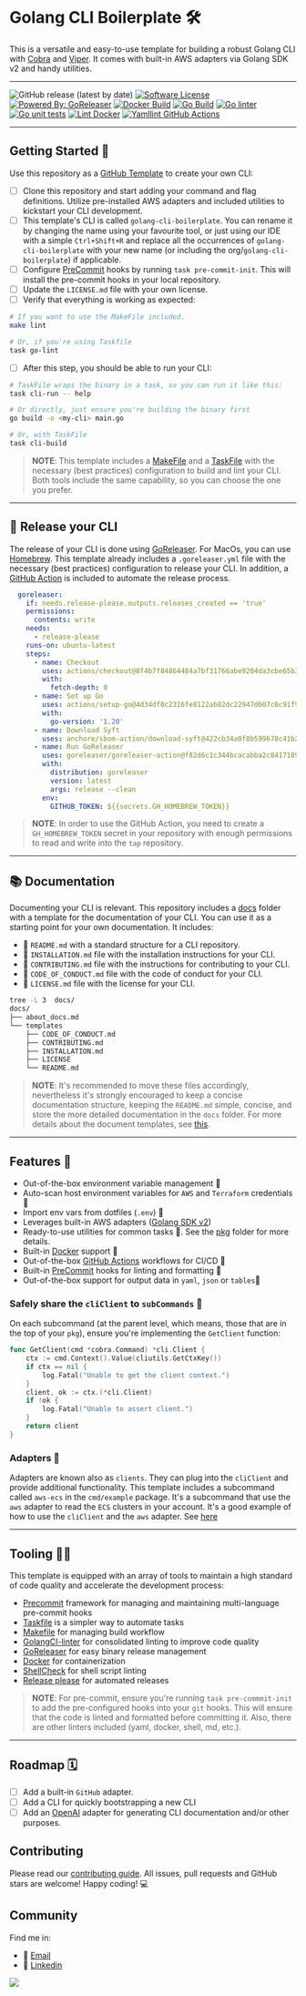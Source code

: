 # Golang CLI Boilerplate 🛠️

This is a versatile and easy-to-use template for building a robust Golang CLI with [Cobra](https://github.com/spf13/cobra) and [Viper](https://github.com/spf13/viper). It comes with built-in AWS adapters via Golang SDK v2 and handy utilities.

---
![GitHub release (latest by date)](https://img.shields.io/github/v/release/Excoriate/golang-cli-boilerplate)
[![Software License](https://img.shields.io/badge/license-MIT-brightgreen.svg?style=flat-square)](LICENSE)
[![Powered By: GoReleaser](https://img.shields.io/badge/powered%20by-goreleaser-green.svg?style=flat-square)](https://github.com/goreleaser)
[![Docker Build](https://github.com/Excoriate/golang-cli-boilerplate/actions/workflows/docker-build.yml/badge.svg)](https://github.com/Excoriate/golang-cli-boilerplate/actions/workflows/docker-build.yml)
[![Go Build](https://github.com/Excoriate/golang-cli-boilerplate/actions/workflows/go-build.yml/badge.svg)](https://github.com/Excoriate/golang-cli-boilerplate/actions/workflows/go-build.yml)
[![Go linter](https://github.com/Excoriate/golang-cli-boilerplate/actions/workflows/go-ci-lint.yaml/badge.svg)](https://github.com/Excoriate/golang-cli-boilerplate/actions/workflows/go-ci-lint.yaml)
[![Go unit tests](https://github.com/Excoriate/golang-cli-boilerplate/actions/workflows/go-ci-test.yml/badge.svg)](https://github.com/Excoriate/golang-cli-boilerplate/actions/workflows/go-ci-test.yml)
[![Lint Docker](https://github.com/Excoriate/golang-cli-boilerplate/actions/workflows/docker-hadolint.yml/badge.svg)](https://github.com/Excoriate/golang-cli-boilerplate/actions/workflows/docker-hadolint.yml)
[![Yamllint GitHub Actions](https://github.com/Excoriate/golang-cli-boilerplate/actions/workflows/yaml-linter.yml/badge.svg)](https://github.com/Excoriate/golang-cli-boilerplate/actions/workflows/yaml-linter.yml)

---
## Getting Started 🚦
Use this repository as a [GitHub Template](https://docs.github.com/en/repositories/creating-and-managing-repositories/creating-a-repository-from-a-template) to create your own CLI:

- [ ] Clone this repository and start adding your command and flag definitions. Utilize pre-installed AWS adapters and included utilities to kickstart your CLI development.
- [ ] This template's CLI is called `golang-cli-boilerplate`. You can rename it by changing the name using your favourite tool, or just using our IDE with a simple `Ctrl+Shift+R` and replace all the occurrences of `golang-cli-boilerplate` with your new name (or including the org/`golang-cli-boilerplate`) if applicable.
- [ ] Configure [PreCommit](https://pre-commit.com/) hooks by running `task pre-commit-init`. This will install the pre-commit hooks in your local repository.
- [ ] Update the `LICENSE.md` file with your own license.
- [ ] Verify that everything is working as expected:
```bash
# If you want to use the MakeFile included.
make lint

# Or, if you're using Taskfile
task go-lint
```
- [ ] After this step, you should be able to run your CLI:
```bash
# TaskFile wraps the binary in a task, so you can run it like this:
task cli-run -- help

# Or directly, just ensure you're building the binary first
go build -o <my-cli> main.go

# Or, with TaskFile
task cli-build
```
>**NOTE**: This template includes a [MakeFile](Makefile) and a [TaskFile](Taskfile.yml) with the necessary (best practices) configuration to build and lint your CLI. Both tools include the same capability, so you can choose the one you prefer.

---

## 🔧 Release your CLI
The release of your CLI is done using [GoReleaser](https://goreleaser.com/). For MacOs, you can use [Homebrew](https://brew.sh/). This template already includes a `.goreleaser.yml` file with the necessary (best practices) configuration to release your CLI.
In addition, a [GitHub Action](.github/workflows/release.yml) is included to automate the release process.
```yaml
  goreleaser:
    if: needs.release-please.outputs.releases_created == 'true'
    permissions:
      contents: write
    needs:
      - release-please
    runs-on: ubuntu-latest
    steps:
      - name: Checkout
        uses: actions/checkout@8f4b7f84864484a7bf31766abe9204da3cbe65b3 # v3
        with:
          fetch-depth: 0
      - name: Set up Go
        uses: actions/setup-go@4d34df0c2316fe8122ab82dc22947d607c0c91f9 # v4
        with:
          go-version: '1.20'
      - name: Download Syft
        uses: anchore/sbom-action/download-syft@422cb34a0f8b599678c41b21163ea6088edb2624 # v0.14.1
      - name: Run GoReleaser
        uses: goreleaser/goreleaser-action@f82d6c1c344bcacabba2c841718984797f664a6b # v4
        with:
          distribution: goreleaser
          version: latest
          args: release --clean
        env:
          GITHUB_TOKEN: ${{secrets.GH_HOMEBREW_TOKEN}}

```
>**NOTE**: In order to use the GitHub Action, you need to create a `GH_HOMEBREW_TOKEN` secret in your repository with enough permissions to read and write into the `tap` repository.


---
## 📚 Documentation
Documenting your CLI is relevant. This repository includes a [docs](docs/templates/) folder with a template for the documentation of your CLI. You can use it as a starting point for your own documentation. It includes:
- 📃 `README.md` with a standard structure for a CLI repository.
- 📃 `INSTALLATION.md` file with the installation instructions for your CLI.
- 📃 `CONTRIBUTING.md` file with the instructions for contributing to your CLI.
- 📃 `CODE_OF_CONDUCT.md` file with the code of conduct for your CLI.
- 📃 `LICENSE.md` file with the license for your CLI.
```bash
tree -L 3  docs/
docs/
├── about_docs.md
└── templates
    ├── CODE_OF_CONDUCT.md
    ├── CONTRIBUTING.md
    ├── INSTALLATION.md
    ├── LICENSE
    └── README.md
```
>**NOTE**: It's recommended to move these files accordingly, nevertheless it's strongly encouraged to keep a concise documentation structure, keeping the `README.md` simple, concise, and store the more detailed documentation in the `docs` folder.
For more details about the document templates, see [this](docs/about_docs.md).

---
## Features 🧩

* Out-of-the-box environment variable management 🌳
* Auto-scan host environment variables for `AWS` and `Terraform` credentials 📄
* Import env vars from dotfiles (`.env`) 📄
* Leverages built-in AWS adapters ([Golang SDK v2](https://aws.github.io/aws-sdk-go-v2/))
* Ready-to-use utilities for common tasks 🧰. See the [pkg](pkg) folder for more details.
* Built-in [Docker](https://www.docker.com/) support 🐳
* Out-of-the-box [GitHub Actions](https://docs.github.com/en/actions) workflows for CI/CD 🚀
* Built-in [PreCommit](https://pre-commit.com/) hooks for linting and formatting 🧹
* Out-of-the-box support for output data in `yaml`, `json` or `tables`🤖

### Safely share the `cliClient` to `subCommands` 🤝
On each subcommand (at the parent level, which means, those that are in the top of your `pkg`), ensure you're implementing the `GetClient` function:
```go
func GetClient(cmd *cobra.Command) *cli.Client {
	ctx := cmd.Context().Value(cliutils.GetCtxKey())
	if ctx == nil {
		log.Fatal("Unable to get the client context.")
	}
	client, ok := ctx.(*cli.Client)
	if !ok {
		log.Fatal("Unable to assert client.")
	}
	return client
}
```
### Adapters 🧩
Adapters are known also as `clients`. They can plug into the `cliClient` and provide additional functionality. This template includes a subcommand called `aws-ecs` in the `cmd/example` package. It's a subcommand that use the `aws` adapter to read the `ECS` clusters in your account. It's a good example of how to use the `cliClient` and the `aws` adapter. See [here](https://github.com/Excoriate/golang-cli-boilerplate/blob/4caff5eade39799fb3945e52d14f937251233e9a/cmd/example/aws.go#L68-L68)

---

## Tooling 🧑‍🔧

This template is equipped with an array of tools to maintain a high standard of code quality and accelerate the development process:

* [Precommit](https://pre-commit.com/) framework for managing and maintaining multi-language pre-commit hooks
* [Taskfile](https://taskfile.dev/#/) is a simpler way to automate tasks
* [Makefile](https://www.gnu.org/software/make/) for managing build workflow
* [GolangCI-linter](https://golangci-lint.run/) for consolidated linting to improve code quality
* [GoReleaser](https://goreleaser.com/) for easy binary release management
* [Docker](https://www.docker.com/) for containerization
* [ShellCheck](https://www.shellcheck.net/) for shell script linting
* [Release please](https://github.com/googleapis/release-please) for automated releases
>**NOTE**: For pre-commit, ensure you're running `task pre-commmit-init` to add the pre-configured hooks into your `git` hooks. This will ensure that the code is linted and formatted before committing it. Also, there are other linters included (yaml, docker, shell, md, etc.).

---
## Roadmap 🗓️
* [ ] Add a built-in `GitHub` adapter.
* [ ] Add a CLI for quickly bootstrapping a new CLI
* [ ] Add an [OpenAI](https://openai.com/) adapter for generating CLI documentation and/or other purposes.

## Contributing
Please read our [contributing guide](./CONTRIBUTING.md). All issues, pull requests and GitHub stars are welcome! Happy coding! 💻


## Community
Find me in:

- 📧 [Email](mailto:alex_torres@outlook.com)
- 🧳 [Linkedin](https://www.linkedin.com/in/alextorresruiz/)


<a href="https://github.com/Excoriate/golang-cli-boilerplate/graphs/contributors">
  <img src="https://contrib.rocks/image?repo=Excoriate/golang-cli-boilerplate" />
</a>
